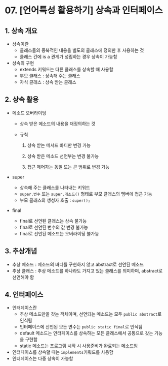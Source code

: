 # 07. [언어특성 활용하기] 상속과 인터페이스

## 1. 상속 개요

- 상속이란
  - 클래스들의 중복적인 내용을 별도의 클래스에 정의한 후 사용하는 것
  - 클래스 간에 is a 관계가 성립하는 경우 상속이 가능함
- 상속의 구현
  - extends 키워드는 다른 클래스를 상속할 때 사용함
  - 부모 클래스 : 상속해 주는 클래스
  - 자식 클래스 : 상속 받는 클래스


## 2. 상속 활용

- 메소드 오버라이딩

  - 상속 받은 메소드의 내용을 재정의하는 것

  - 규칙

    1) 상속 받는 메서드 바디만 변경 가능

    2) 상속 받은 메소드 선언부는 변경 불가능

    3) 접근 제어자는 동일 또는 큰 범위로 변경 가능

- super

  - 상속해 주는 클래스를 나타내는 키워드
  - `super.변수` 또는 `super.메소드()` 형태로 부모 클래스의 멤버에 접근 가능
  - 부모 클래스의 생성자 호출 : `super();`

- final

  - final로 선언된 클래스는 상속 불가능
  - final로 선언된 변수의 값 변경 불가능
  - final로 선언된 메소드는 오버라이딩 불가능 


## 3. 추상개념

- 추상 메소드 : 메소드의 바디를 구현하지 않고 abstract로 선언된 메소드
- 추상 클래스 : 추상 메소드를 하나라도 가지고 있는 클래스를 의미하며, abstract로 선언해야 함


## 4. 인터페이스

- 인터페이스란
  - 추상 메소드만을 갖는 객체이며, 선언되는 메소드는 모두 `public abstract`로 인식됨
  - 인터페이스에 선언된 모든 변수는 `public static final`로 인식됨
  - default 메소드는 인터페이스를 상속하는 모든 클래스에서 공통으로 갖는 기능을 구현함
  - static 메소드는 프로그램 시작 시 사용준비가 완료되는 메소드임
- 인터페이스를 상속할 때는  `implements`키워드를 사용함
- 인터페이스는 다중 상속이 가능함